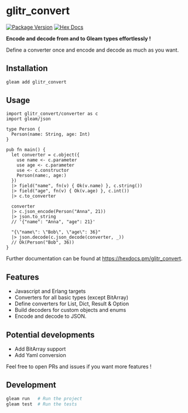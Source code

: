 # glitr_convert

[![Package Version](https://img.shields.io/hexpm/v/glitr_convert)](https://hex.pm/packages/glitr_convert)
[![Hex Docs](https://img.shields.io/badge/hex-docs-ffaff3)](https://hexdocs.pm/glitr_convert/)

**Encode and decode from and to Gleam types effortlessly !**

Define a converter once and encode and decode as much as you want.

## Installation

```sh
gleam add glitr_convert
```

## Usage

```gleam
import glitr_convert/converter as c
import gleam/json

type Person {
  Person(name: String, age: Int)
}

pub fn main() {
  let converter = c.object({
    use name <- c.parameter
    use age <- c.parameter
    use <- c.constructor
    Person(name:, age:)
  })
  |> field("name", fn(v) { Ok(v.name) }, c.string())
  |> field("age", fn(v) { Ok(v.age) }, c.int())
  |> c.to_converter

  converter
  |> c.json_encode(Person("Anna", 21))
  |> json.to_string
  // '{"name": "Anna", "age": 21}'

  "{\"name\": \"Bob\", \"age\": 36}"
  |> json.decode(c.json_decode(converter, _))
  // Ok(Person("Bob", 36))
}
```

Further documentation can be found at <https://hexdocs.pm/glitr_convert>.

## Features

- Javascript and Erlang targets
- Converters for all basic types (except BitArray)
- Define converters for List, Dict, Result & Option
- Build decoders for custom objects and enums
- Encode and decode to JSON.

## Potential developments

- Add BitArray support
- Add Yaml conversion

Feel free to open PRs and issues if you want more features !

## Development

```sh
gleam run   # Run the project
gleam test  # Run the tests
```
